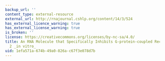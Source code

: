 ```yaml
---
backup_url: ''
content_type: external-resource
external_url: http://rnajournal.cshlp.org/content/14/3/524
has_external_licence_warning: true
has_external_license_warning: true
is_broken: ''
license: https://creativecommons.org/licenses/by-nc-sa/4.0/
title: An RNA Molecule that Specifically Inhibits G-protein-coupled Receptor Kinase
  2 _in vitro_
uid: 1efa571a-674b-49a0-826a-c67f3e078d7b
---
```

